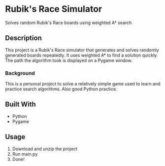# Rubik's Race Simulator
Solves random Rubik's Race boards using weighted A* search

## Description

This project is a Rubik's Race simulator that generates and solves randomly generated boards repeatedly. It uses weighted A* to find a solution quickly. The path the algorithm took is displayed on a Pygame window.

### Background

This is a personal project to solve a relatively simple game used to learn and practice search algorithms. Also good Python practice.

## Built With
- Python <br/>
- Pygame <br/>

## Usage
1. Download and unzip the project
2. Run main.py
3. Done!
